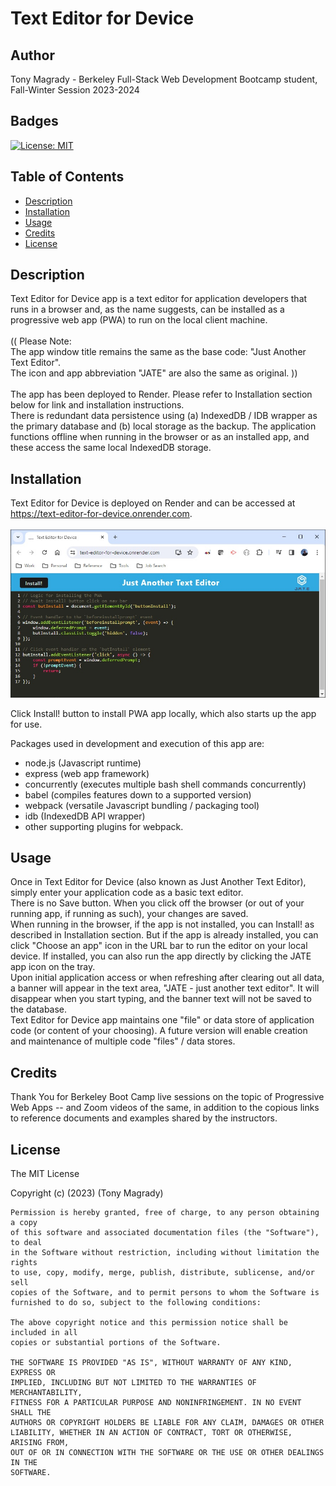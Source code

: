 # Text Editor for Device

## Author
Tony Magrady - Berkeley Full-Stack Web Development Bootcamp student, Fall-Winter Session 2023-2024

## Badges
[![License: MIT](https://img.shields.io/badge/License-MIT-yellow.svg)](https://opensource.org/licenses/MIT)

## Table of Contents

- [Description](#description)
- [Installation](#installation)
- [Usage](#usage)
- [Credits](#credits)
- [License](#license)

## Description

Text Editor for Device app is a text editor for application developers that runs in a browser and, as the name suggests, can be installed as a progressive web app (PWA) to run on the local client machine. <br><br>
(( Please Note: <br>
The app window title remains the same as the base code: "Just Another Text Editor". <br>
The icon and app abbreviation "JATE" are also the same as original. )) <br><br>
The app has been deployed to Render. Please refer to Installation section below for link and installation instructions. <br>
There is redundant data persistence using (a) IndexedDB / IDB wrapper as the primary database and (b) local storage as the backup. The application functions offline when running in the browser or as an installed app, and these access the same local IndexedDB storage.
 
## Installation

Text Editor for Device is deployed on Render and can be accessed at https://text-editor-for-device.onrender.com. <br><br>
![Text Editor Installed App](./client/src/images/editor-screen.jpg)

Click Install! button to install PWA app locally, which also starts up the app for use. <br>

Packages used in development and execution of this app are:
- node.js (Javascript runtime)
- express (web app framework)
- concurrently (executes multiple bash shell commands concurrently)
- babel (compiles features down to a supported version)
- webpack (versatile Javascript bundling / packaging tool)
- idb (IndexedDB API wrapper)
- other supporting plugins for webpack. <br>

## Usage

Once in Text Editor for Device (also known as Just Another Text Editor), simply enter your application code as a basic text editor. <br>
There is no Save button. When you click off the browser (or out of your running app, if running as such), your changes are saved. <br>
When running in the browser, if the app is not installed, you can Install! as described in Installation section. But if the app is already installed, you can click "Choose an app" icon in the URL bar to run the editor on your local device. If installed, you can also run the app directly by clicking the JATE app icon on the tray.<br>
Upon initial application access or when refreshing after clearing out all data, a banner will appear in the text area, "JATE - just another text editor". It will disappear when you start typing, and the banner text will not be saved to the database. <br>
Text Editor for Device app maintains one "file" or data store of application code (or content of your choosing). A future version will enable creation and maintenance of multiple code "files" / data stores. <br>

## Credits

Thank You for Berkeley Boot Camp live sessions on the topic of Progressive Web Apps -- and Zoom videos of the same, in addition to the copious links to reference documents and examples shared by the instructors.

## License

The MIT License

Copyright (c) (2023) (Tony Magrady)

    Permission is hereby granted, free of charge, to any person obtaining a copy
    of this software and associated documentation files (the "Software"), to deal
    in the Software without restriction, including without limitation the rights
    to use, copy, modify, merge, publish, distribute, sublicense, and/or sell
    copies of the Software, and to permit persons to whom the Software is
    furnished to do so, subject to the following conditions:
    
    The above copyright notice and this permission notice shall be included in all
    copies or substantial portions of the Software.
    
    THE SOFTWARE IS PROVIDED "AS IS", WITHOUT WARRANTY OF ANY KIND, EXPRESS OR
    IMPLIED, INCLUDING BUT NOT LIMITED TO THE WARRANTIES OF MERCHANTABILITY,
    FITNESS FOR A PARTICULAR PURPOSE AND NONINFRINGEMENT. IN NO EVENT SHALL THE
    AUTHORS OR COPYRIGHT HOLDERS BE LIABLE FOR ANY CLAIM, DAMAGES OR OTHER
    LIABILITY, WHETHER IN AN ACTION OF CONTRACT, TORT OR OTHERWISE, ARISING FROM,
    OUT OF OR IN CONNECTION WITH THE SOFTWARE OR THE USE OR OTHER DEALINGS IN THE
    SOFTWARE.